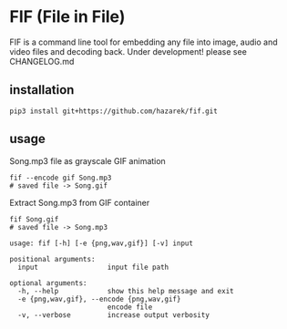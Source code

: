 # FIF (File in File)

FIF is a command line tool for embedding any file into image, audio and video files and decoding back.
Under development! please see CHANGELOG.md

## installation

`pip3 install git+https://github.com/hazarek/fif.git`

## usage

Song.mp3 file as grayscale GIF animation

```shell
fif --encode gif Song.mp3
# saved file -> Song.gif
```

Extract Song.mp3 from GIF container

```shell
fif Song.gif
# saved file -> Song.mp3
```

```shell
usage: fif [-h] [-e {png,wav,gif}] [-v] input

positional arguments:
  input                 input file path

optional arguments:
  -h, --help            show this help message and exit
  -e {png,wav,gif}, --encode {png,wav,gif}
                        encode file
  -v, --verbose         increase output verbosity
  ```
